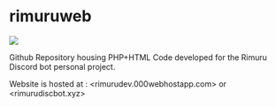 # rimuruweb

<img src="https://cdn.alchemistcodedb.com/file/bb-acdb/images/PortraitsM/tsp_rimu.png">

Github Repository housing PHP+HTML Code developed for the Rimuru Discord bot personal project.

Website is hosted at : 
<rimurudev.000webhostapp.com>
or
<rimurudiscbot.xyz>
